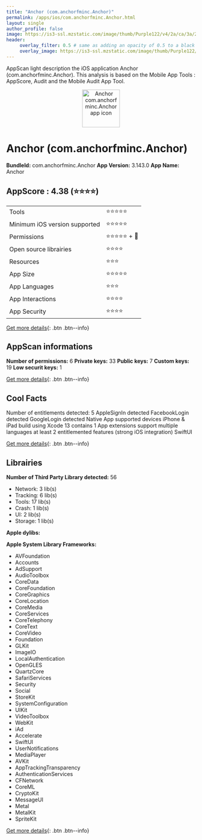 ```yaml
---
title: "Anchor (com.anchorfminc.Anchor)"
permalink: /apps/ios/com.anchorfminc.Anchor.html
layout: single
author_profile: false
image: https://is3-ssl.mzstatic.com/image/thumb/Purple122/v4/2a/ca/3a/2aca3a23-a44d-a808-7aab-138b390e606d/AppIcon-Rebrand-0-1x_U007emarketing-0-7-0-85-220.png/512x512bb.jpg
header: 
     overlay_filter: 0.5 # same as adding an opacity of 0.5 to a black background
     overlay_image: https://is3-ssl.mzstatic.com/image/thumb/Purple122/v4/2a/ca/3a/2aca3a23-a44d-a808-7aab-138b390e606d/AppIcon-Rebrand-0-1x_U007emarketing-0-7-0-85-220.png/512x512bb.jpg
---
```

AppScan light description the iOS application Anchor (com.anchorfminc.Anchor). This analysis is based on the Mobile App Tools : AppScore, Audit and the Mobile Audit App Tool.

  
  
<div style="text-align: center;"><img src="https://is3-ssl.mzstatic.com/image/thumb/Purple122/v4/2a/ca/3a/2aca3a23-a44d-a808-7aab-138b390e606d/AppIcon-Rebrand-0-1x_U007emarketing-0-7-0-85-220.png/512x512bb.jpg" width="100" height="100" alt="Anchor com.anchorfminc.Anchor app icon"></div>  
  
# Anchor (com.anchorfminc.Anchor)

**BundleId:** com.anchorfminc.Anchor
**App Version:** 3.143.0
**App Name:** Anchor


## AppScore : 4.38 (⭐️⭐️⭐️⭐️) 

<table>
<tr><td> Tools </td><td> ⭐️⭐️⭐️⭐️⭐️ </td></tr>
<tr><td> Minimum iOS version supported </td><td> ⭐️⭐️⭐️⭐️⭐️ </td></tr>
<tr><td> Permissions </td><td> ⭐️⭐️⭐️⭐️⭐️ + 🌟 </td></tr>
<tr><td> Open source librairies </td><td> ⭐️⭐️⭐️⭐️ </td></tr>
<tr><td> Resources </td><td> ⭐️⭐️⭐️ </td></tr>
<tr><td> App Size </td><td> ⭐️⭐️⭐️⭐️⭐️ </td></tr>
<tr><td> App Languages </td><td> ⭐️⭐️⭐️ </td></tr>
<tr><td> App Interactions </td><td> ⭐️⭐️⭐️⭐️ </td></tr>
<tr><td> App Security </td><td> ⭐️⭐️⭐️⭐️ </td></tr>
</table>

[Get more details](/pricing.html){: .btn .btn--info}  
  
## AppScan informations 

**Number of permissions:** 6
**Private keys:** 33
**Public keys:** 7
**Custom keys:** 19
**Low securit keys:** 1
  
[Get more details](/pricing.html){: .btn .btn--info}

## Cool Facts

Number of entitlements detected: 5
AppleSignIn detected
FacebookLogin detected
GoogleLogin detected
Native App
supported devices iPhone & iPad
build using Xcode 13
contains 1 App extensions
support multiple languages
at least 2 entitlemented features (strong iOS integration)
SwiftUI
  
[Get more details](/pricing.html){: .btn .btn--info}

## Librairies 
**Number of Third Party Library detected:** 56
- Network: 3 lib(s)
- Tracking: 6 lib(s)
- Tools: 17 lib(s)
- Crash: 1 lib(s)
- UI: 2 lib(s)
- Storage: 1 lib(s)

**Apple dylibs:**


**Apple System Library Frameworks:**
- AVFoundation
- Accounts
- AdSupport
- AudioToolbox
- CoreData
- CoreFoundation
- CoreGraphics
- CoreLocation
- CoreMedia
- CoreServices
- CoreTelephony
- CoreText
- CoreVideo
- Foundation
- GLKit
- ImageIO
- LocalAuthentication
- OpenGLES
- QuartzCore
- SafariServices
- Security
- Social
- StoreKit
- SystemConfiguration
- UIKit
- VideoToolbox
- WebKit
- iAd
- Accelerate
- SwiftUI
- UserNotifications
- MediaPlayer
- AVKit
- AppTrackingTransparency
- AuthenticationServices
- CFNetwork
- CoreML
- CryptoKit
- MessageUI
- Metal
- MetalKit
- SpriteKit


  
[Get more details](/pricing.html){: .btn .btn--info}

